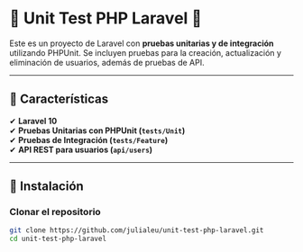 # 🧪 Unit Test PHP Laravel 🚀

Este es un proyecto de Laravel con **pruebas unitarias y de integración** utilizando PHPUnit. Se incluyen pruebas para la creación, actualización y eliminación de usuarios, además de pruebas de API.

---

## 📌 Características
✔ **Laravel 10**  
✔ **Pruebas Unitarias con PHPUnit (`tests/Unit`)**  
✔ **Pruebas de Integración (`tests/Feature`)**  
✔ **API REST para usuarios (`api/users`)** 

---

## 🚀 **Instalación**


### **Clonar el repositorio**
```sh
git clone https://github.com/julialeu/unit-test-php-laravel.git
cd unit-test-php-laravel
